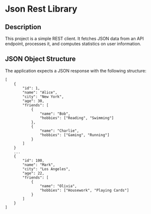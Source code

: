 # Json Rest Library

## Description

This project is a simple REST client. It fetches JSON data from an API endpoint, processes it, and computes statistics on user information.


## JSON Object Structure

The application expects a JSON response with the following structure:

```
[
    {
        "id": 1,
        "name": "Alice",
        "city": "New York",
        "age": 30,
        "friends": [
            {
                "name": "Bob",
                "hobbies": ["Reading", "Swimming"]
            },
            {
                "name": "Charlie",
                "hobbies": ["Gaming", "Running"]
            }
        ]
    }
    ...
    {
        "id": 100,
        "name": "Mark",
        "city": "Los Angeles",
        "age": 22,
        "friends": [
            {
                "name": "Olivia",
                "hobbies": ["Housework", "Playing Cards"]
            }
        ]
    }
]
```